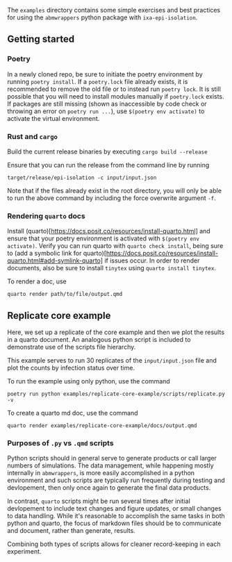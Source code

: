 The `examples` directory contains some simple exercises and best practices for using the
`abmwrappers` python package with `ixa-epi-isolation`.

## Getting started
### Poetry
In a newly cloned repo, be sure to initiate the poetry environment by running `poetry install`.
If a `poetry.lock` file already exists, it is recommended to remove the old file or to instead run `poetry lock`.
It is still possible that you will need to install modules manually if `poetry.lock` exists.
If packages are still missing (shown as inaccessible by code check or throwing an error on `poetry run ...`),
use `$(poetry env activate)` to activate the virtual environment.

### Rust and `cargo`
Build the current release binaries by executing `cargo build --release`

Ensure that you can run the release from the command line by running
```
target/release/epi-isolation -c input/input.json
```
Note that if the files already exist in the root directory, you will only be able to run the above
command by including the force overwrite argument `-f`.

### Rendering `quarto` docs
Install (quarto)[https://docs.posit.co/resources/install-quarto.html] and ensure that your poetry
environment is activated with `$(poetry env activate)`. Verify you can run quarto with `quarto check install`,
being sure to (add a symbolic link for quarto)[https://docs.posit.co/resources/install-quarto.html#add-symlink-quarto] if issues occur.
In order to render documents, also be sure to install `tinytex` using `quarto install tinytex`.

To render a doc, use

```
quarto render path/to/file/output.qmd
```

## Replicate core example
Here, we set up a replicate of the core example and then we plot the results in a quarto document.
An analogous python script is included to demonstrate use of the scripts file hierarchy.

This example serves to run 30 replicates of the `input/input.json` file and plot the counts by
infection status over time.

To run the example using only python, use the command

```
poetry run python examples/replicate-core-example/scripts/replicate.py -v
```

To create a quarto md doc, use the command

```
quarto render examples/replicate-core-example/docs/output.qmd
```

### Purposes of `.py` vs `.qmd` scripts

Python scripts should in general serve to generate products or call larger numbers of simulations.
The data management, while happening mostly internally in `abmwrappers`, is more easily accomplished
in a python environment and such scripts are typically run frequently during testing and devlopement,
then only once again to generate the final data products.

In contrast, `quarto` scripts might be run several times after initial devlopement to include text changes
and figure updates, or small changes to data handling. While it's reasonable to accomplish the same tasks
in both python and quarto, the focus of markdown files should be to communicate and document, rather than
generate, results.

Combining both types of scripts allows for cleaner record-keeping in each experiment.
